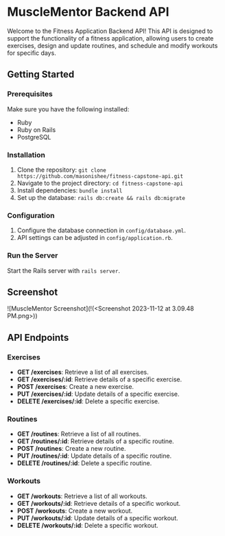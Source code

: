 # MuscleMentor Backend API

Welcome to the Fitness Application Backend API! This API is designed to support the functionality of a fitness application, allowing users to create exercises, design and update routines, and schedule and modify workouts for specific days.

## Getting Started

### Prerequisites

Make sure you have the following installed:

- Ruby
- Ruby on Rails
- PostgreSQL

### Installation

1. Clone the repository: `git clone https://github.com/masonishee/fitness-capstone-api.git`
2. Navigate to the project directory: `cd fitness-capstone-api`
3. Install dependencies: `bundle install`
4. Set up the database: `rails db:create && rails db:migrate`

### Configuration

1. Configure the database connection in `config/database.yml`.
2. API settings can be adjusted in `config/application.rb`.

### Run the Server

Start the Rails server with `rails server`.

## Screenshot

![MuscleMentor Screenshot](!(<Screenshot 2023-11-12 at 3.09.48 PM.png>))

## API Endpoints

### Exercises

- **GET /exercises**: Retrieve a list of all exercises.
- **GET /exercises/:id**: Retrieve details of a specific exercise.
- **POST /exercises**: Create a new exercise.
- **PUT /exercises/:id**: Update details of a specific exercise.
- **DELETE /exercises/:id**: Delete a specific exercise.

### Routines

- **GET /routines**: Retrieve a list of all routines.
- **GET /routines/:id**: Retrieve details of a specific routine.
- **POST /routines**: Create a new routine.
- **PUT /routines/:id**: Update details of a specific routine.
- **DELETE /routines/:id**: Delete a specific routine.

### Workouts

- **GET /workouts**: Retrieve a list of all workouts.
- **GET /workouts/:id**: Retrieve details of a specific workout.
- **POST /workouts**: Create a new workout.
- **PUT /workouts/:id**: Update details of a specific workout.
- **DELETE /workouts/:id**: Delete a specific workout.
